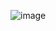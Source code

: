 ![image](https://github.com/Anastasios3/sitemApp/assets/117446378/30af166d-8a75-4328-a3ae-8c92f5043ba2)


